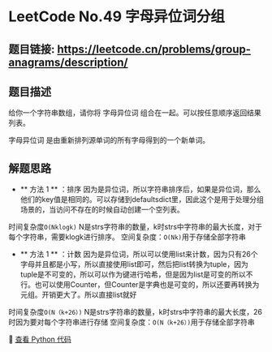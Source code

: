 # LeetCode No.49 字母异位词分组

## 题目链接: https://leetcode.cn/problems/group-anagrams/description/

## 题目描述
给你一个字符串数组，请你将 字母异位词 组合在一起。可以按任意顺序返回结果列表。

字母异位词 是由重新排列源单词的所有字母得到的一个新单词。

## 解题思路
- ** 方法 1 ** ：排序
因为是异位词，所以字符串排序后，如果是异位词，那么他们的key值是相同的。可以存储到defaultsdict里，因此这个是用于处理分组场景的，当访问不存在的时候自动创建一个空列表。

时间复杂度`O(Nklogk)` N是strs字符串的数量，k时strs中字符串的最大长度，对于每个字符串，需要klogk进行排序。
空间复杂度：`O(Nk)`用于存储全部字符串

- ** 方法 1 ** ：计数
因为是异位词，所以可以使用list来计数，因为只有26个字母并且都是小写，所以直接使用list即可，然后把list转换为tuple，因为tuple是不可变的，所以可以作为键进行哈希，但是因为list是可变的所以不行。也可以使用Counter，但Counter是字典也是可变的，所以还要再转换为元组。开销更大了。所以直接list就好

时间复杂度`O(N（k+26）)` N是strs字符串的数量，k时strs中字符串的最大长度，26时因为要对每个字符串进行存储
空间复杂度：`O(N（k+26）)`用于存储全部字符串

📌 [查看 Python 代码](../solutions/python/No_049_字母异位词分组.py)